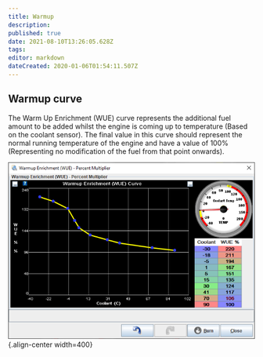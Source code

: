 ```yaml
---
title: Warmup
description: 
published: true
date: 2021-08-10T13:26:05.628Z
tags: 
editor: markdown
dateCreated: 2020-01-06T01:54:11.507Z
---
```



## Warmup curve
The Warm Up Enrichment (WUE) curve represents the additional fuel amount to be added whilst the engine is coming up to temperature (Based on the coolant sensor). The final value in this curve should represent the normal running temperature of the engine and have a value of 100% (Representing no modification of the fuel from that point onwards).

![warmup_new.png](/img/warmup/warmup.PNG){.align-center width=400}